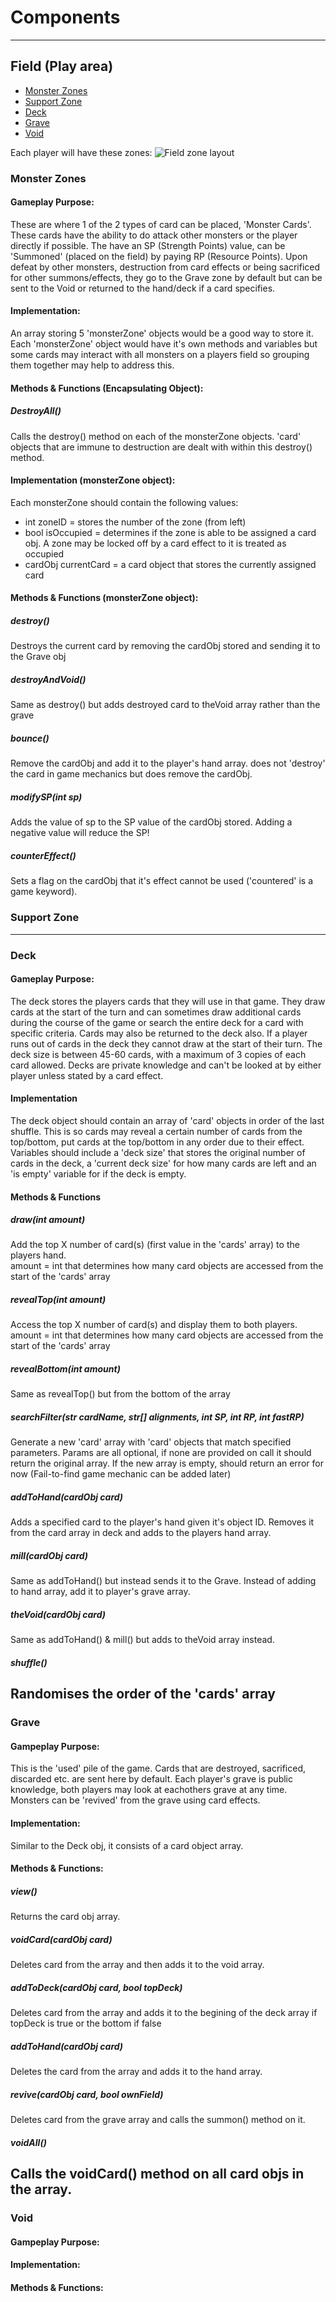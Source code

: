 # Components
---
## Field (Play area)
- [Monster Zones](#mzones)
- [Support Zone](#szone)
- [Deck](#deck)
- [Grave](#grave)
- [Void](#mvoid)


Each player will have these zones:
![Field zone layout](images/field.png)

### <a id="mzones"></a>Monster Zones
#### Gameplay Purpose:
These are where 1 of the 2 types of card can be placed, 'Monster Cards'. These cards have the ability to do attack other monsters or the player directly if possible. The have an SP (Strength Points) value, can be 'Summoned' (placed on the field) by paying RP (Resource Points). Upon defeat by other monsters, destruction from card effects or being sacrificed for other summons/effects, they go to the Grave zone by default but can be sent to the Void or returned to the hand/deck if a card specifies.
#### Implementation:
An array storing 5 'monsterZone' objects would be a good way to store it. Each 'monsterZone' object would have it's own methods and variables but some cards may interact with all monsters on a players field so grouping them together may help to address this.
#### Methods & Functions (Encapsulating Object):
##### DestroyAll()
Calls the destroy() method on each of the monsterZone objects. 'card' objects that are immune to destruction are dealt with within this destroy() method.
#### Implementation (monsterZone object):
Each monsterZone should contain the following values:
- int zoneID = stores the number of the zone (from left)
- bool isOccupied = determines if the zone is able to be assigned a card obj. A zone may be locked off by a card effect to it is treated as occupied
- cardObj currentCard = a card object that stores the currently assigned card
#### Methods & Functions (monsterZone object):
##### destroy()
Destroys the current card by removing the cardObj stored and sending it to the Grave obj
##### destroyAndVoid()
Same as destroy() but adds destroyed card to theVoid array rather than the grave
##### bounce()
Remove the cardObj and add it to the player's hand array. does not 'destroy' the card in game mechanics but does remove the cardObj.
##### modifySP(int sp)
Adds the value of sp to the SP value of the cardObj stored. Adding a negative value will reduce the SP!
##### counterEffect()
Sets a flag on the cardObj that it's effect cannot be used ('countered' is a game keyword).
### <a id="szone">Support Zone
---
### <a id="deck">Deck
#### Gameplay Purpose:
The deck stores the players cards that they will use in that game. They draw cards at the start of the turn and can sometimes draw additional cards during the course of the game or search the entire deck for a card with specific criteria. Cards may also be returned to the deck also. If a player runs out of cards in the deck they cannot draw at the start of their turn. The deck size is between 45-60 cards, with a maximum of 3 copies of each card allowed.
Decks are private knowledge and can't be looked at by either player unless stated by a card effect.
#### Implementation
The deck object should contain an array of 'card' objects in order of the last shuffle. This is so cards may reveal a certain number of cards from the top/bottom, put cards at the top/bottom in any order due to their effect. Variables should include a 'deck size' that stores the original number of cards in the deck, a 'current deck size' for how many cards are left and an 'is empty' variable for if the deck is empty.
#### Methods & Functions
##### draw(int amount)
Add the top X number of card(s) (first value in the 'cards' array) to the players hand.\
amount = int that determines how many card objects are accessed from the start of the 'cards' array
##### revealTop(int amount)
Access the top X number of card(s) and display them to both players.\
amount = int that determines how many card objects are accessed from the start of the 'cards' array
##### revealBottom(int amount)
Same as revealTop() but from the bottom of the array
##### searchFilter(str cardName, str[] alignments, int SP, int RP, int fastRP)
Generate a new 'card' array with 'card' objects that match specified parameters. Params are all optional, if none are provided on call it should return the original array. If the new array is empty, should return an error for now (Fail-to-find game mechanic can be added later)
##### addToHand(cardObj card)
Adds a specified card to the player's hand given it's object ID. Removes it from the card array in deck and adds to the players hand array.
##### mill(cardObj card)
Same as addToHand() but instead sends it to the Grave. Instead of adding to hand array, add it to player's grave array.
##### theVoid(cardObj card)
Same as addToHand() & mill() but adds to theVoid array instead.
##### shuffle()
Randomises the order of the 'cards' array
---
### <a id="grave">Grave
#### Gampeplay Purpose:
This is the 'used' pile of the game. Cards that are destroyed, sacrificed, discarded etc. are sent here by default. Each player's grave is public knowledge, both players may look at eachothers grave at any time. Monsters can be 'revived' from the grave using card effects.
#### Implementation:
Similar to the Deck obj, it consists of a card object array. 
#### Methods & Functions:
##### view()
Returns the card obj array.
##### voidCard(cardObj card)
Deletes card from the array and then adds it to the void array.
##### addToDeck(cardObj card, bool topDeck)
Deletes card from the array and adds it to the begining of the deck array if topDeck is true or the bottom if false
##### addToHand(cardObj card)
Deletes the card from the array and adds it to the hand array.
##### revive(cardObj card, bool ownField)
Deletes card from the grave array and calls the summon() method on it.
##### voidAll()
Calls the voidCard() method on all card objs in the array.
---
### <a id="mvoid">Void
#### Gampeplay Purpose:
#### Implementation:
#### Methods & Functions:
